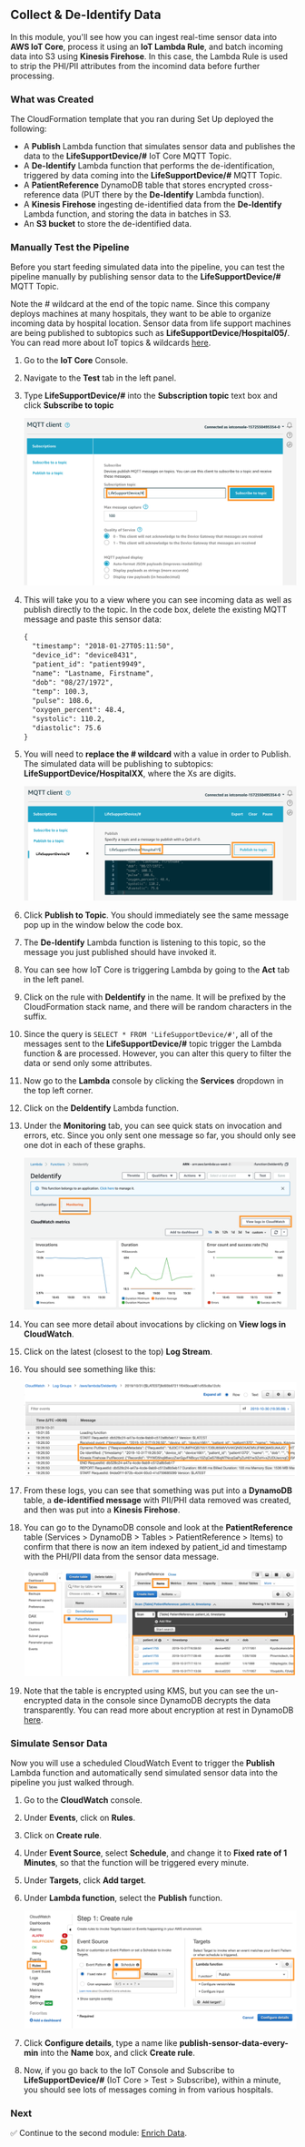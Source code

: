 ## Collect & De-Identify Data

In this module, you'll see how you can ingest real-time sensor data into **AWS IoT Core**, process it using an **IoT Lambda Rule**, and batch incoming data into S3 using **Kinesis Firehose**. In this case, the Lambda Rule is used to strip the PHI/PII attributes from the incomind data before further processing.

### What was Created

The CloudFormation template that you ran during Set Up deployed the following:

* A **Publish** Lambda function that simulates sensor data and publishes the data to the **LifeSupportDevice/#** IoT Core MQTT Topic.
* A **De-Identify** Lambda function that performs the de-identification, triggered by data coming into the **LifeSupportDevice/#** MQTT Topic.
* A **PatientReference** DynamoDB table that stores encrypted cross-reference data (PUT there by the **De-Identify** Lambda function).
* A **Kinesis Firehose** ingesting de-identified data from the **De-Identify** Lambda function, and storing the data in batches in S3.
* An **S3 bucket** to store the de-identified data.

### Manually Test the Pipeline
Before you start feeding simulated data into the pipeline, you can test the pipeline manually by publishing sensor data to the **LifeSupportDevice/#** MQTT Topic. 

Note the *#* wildcard at the end of the topic name. Since this company deploys machines at many hospitals, they want to be able to organize incoming data by hospital location. Sensor data from life support machines are being published to subtopics such as **LifeSupportDevice/Hospital05/**. You can read more about IoT topics & wildcards [here][iot-topic].

1. Go to the **IoT Core** Console.

1. Navigate to the **Test** tab in the left panel.

1. Type **LifeSupportDevice/#** into the **Subscription topic** text box and click **Subscribe to topic**

	![IoT Test Console](Screenshots/iot-test.png)
	
1. This will take you to a view where you can see incoming data as well as publish directly to the topic. In the code box, delete the existing MQTT message and paste this sensor data:


	```
	{
	  "timestamp": "2018-01-27T05:11:50",
	  "device_id": "device8431",
	  "patient_id": "patient9949",
	  "name": "Lastname, Firstname",
	  "dob": "08/27/1972",
	  "temp": 100.3,
	  "pulse": 108.6,
	  "oxygen_percent": 48.4,
	  "systolic": 110.2,
	  "diastolic": 75.6
	}
	```
		
1. You will need to **replace the # wildcard** with a value in order to Publish. The simulated data will be publishing to subtopics: **LifeSupportDevice/HospitalXX**, where the Xs are digits.

	![IoT Publish Console](Screenshots/iot-publish.png)

1. Click **Publish to Topic**. You should immediately see the same message pop up in the window below the code box.

1. The **De-Identify** Lambda function is listening to this topic, so the message you just published should have invoked it.

1. You can see how IoT Core is triggering Lambda by going to the **Act** tab in the left panel.

1. Click on the rule with **DeIdentify** in the name. It will be prefixed by the CloudFormation stack name, and there will be random characters in the suffix.

1. Since the query is `SELECT * FROM 'LifeSupportDevice/#'`, all of the messages sent to the **LifeSupportDevice/#** topic trigger the Lambda function & are processed. However, you can alter this query to filter the data or send only some attributes.

1. Now go to the **Lambda** console by clicking the **Services** dropdown in the top left corner.

1. Click on the **DeIdentify** Lambda function.

1. Under the **Monitoring** tab, you can see quick stats on invocation and errors, etc. Since you only sent one message so far, you should only see one dot in each of these graphs.

	![DeIdentify Monitoring Tab](Screenshots/deidentify-monitoring.png)

1. You can see more detail about invocations by clicking on **View logs in CloudWatch**.

1. Click on the latest (closest to the top) **Log Stream**.

1. You should see something like this:

	![CloudWatch Logs](Screenshots/deidentify-cloudwatch-logs.png)

1. From these logs, you can see that something was put into a **DynamoDB** table, a **de-identified message** with PII/PHI data removed was created, and then was put into a **Kinesis Firehose**. 

1. You can go to the DynamoDB console and look at the **PatientReference** table (Services > DynamoDB > Tables > PatientReference > Items) to confirm that there is now an item indexed by patient_id and timestamp with the PHI/PII data from the sensor data message.

	![PatientReference Table](Screenshots/patientref-table.png)

1. Note that the table is encrypted using KMS, but you can see the un-encrypted data in the console since DynamoDB decrypts the data transparently. You can read more about encryption at rest in DynamoDB [here][dynamo-encryption].

### Simulate Sensor Data
Now you will use a scheduled CloudWatch Event to trigger the **Publish** Lambda function and automatically send simulated sensor data into the pipeline you just walked through.

1. Go to the **CloudWatch** console.

1. Under **Events**, click on **Rules**.

1. Click on **Create rule**. 

1. Under **Event Source**, select **Schedule**, and change it to **Fixed rate of 1 Minutes**, so that the function will be triggered every minute.

1. Under **Targets**, click **Add target**.

1. Under **Lambda function**, select the **Publish** function.

	![CloudWatch Publish Rule](Screenshots/cloudwatch-rule.png)

1. Click **Configure details**, type a name like **publish-sensor-data-every-min** into the **Name** box, and click **Create rule**.

1. Now, if you go back to the IoT Console and Subscribe to **LifeSupportDevice/#** (IoT Core > Test > Subscribe), within a minute, you should see lots of messages coming in from various hospitals.

### Next

:white_check_mark: Continue to the second module: [Enrich Data][enrich].

[iot-topic]: https://docs.aws.amazon.com/iot/latest/developerguide/topics.html
[dynamo-encryption]: https://docs.aws.amazon.com/amazondynamodb/latest/developerguide/EncryptionAtRest.html
[enrich]: ../2_Enrich/

